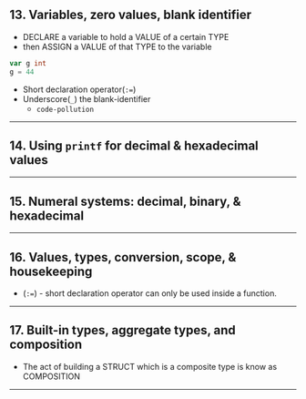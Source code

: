 ## 13. Variables, zero values, blank identifier

* DECLARE a variable to hold a VALUE of a certain TYPE
* then ASSIGN a VALUE of that TYPE to the variable

```go
var g int
g = 44
```

* Short declaration operator(`:=`)
* Underscore(`_`) the blank-identifier
    - `code-pollution`

***

## 14. Using `printf` for decimal & hexadecimal values

***

## 15. Numeral systems: decimal, binary, & hexadecimal

***

## 16. Values, types, conversion, scope, & housekeeping

* (`:=`) - short declaration operator can only be used inside a function.

***

## 17. Built-in types, aggregate types, and composition

* The act of building a STRUCT which is a composite type is know as COMPOSITION

*** 

